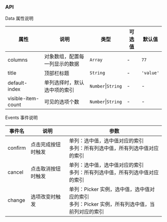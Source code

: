 ### API

Data 属性说明

| 属性 | 说明 | 类型 | 可选值 | 默认值 |
| --- | --- | --- | --- | --- |
| columns | 对象数组，配置每一列显示的数据 | `Array` | - | `77` |
| title | 顶部栏标题 | `String` | - | `'value'` |
| default-index | 单列选择时，默认选中项的索引 | `Number`\|`String` | - | - |
| visible-item-count | 可见的选项个数 | `Number`\|`String` | - | - |

Events 事件说明

| 事件名 | 说明 | 参数 |
| --- | --- | --- |
| confirm | 点击完成按钮时触发 | 单列：选中值，选中值对应的索引<br>多列：所有列选中值，所有列选中值对应的索引 |
| cancel | 点击取消按钮时触发 | 单列：选中值，选中值对应的索引<br>多列：所有列选中值，所有列选中值对应的索引 |
| change | 选项改变时触发 | 单列：Picker 实例，选中值，选中值对应的索引<br>多列：Picker 实例，所有列选中值，当前列对应的索引 |